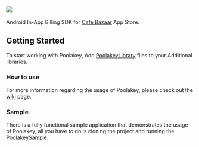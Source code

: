 <img src="https://github.com/PHELAT/Poolakey/raw/master/asset/Poolakey.jpg"/><br/>
-
Android In-App Billing SDK for [Cafe Bazaar](https://cafebazaar.ir/?l=en) App Store.

## Getting Started
To start working with Poolakey, Add [PoolakeyLibrary](./PoolakeyLibrary) files to your Additional libraries.

### How to use
For more information regarding the usage of Poolakey, please check out the [wiki](https://github.com/cafebazaar/PoolakeyB4A/wiki) page.

### Sample
There is a fully functional sample application that demonstrates the usage of Poolakey, all you have to do is cloning the project and running the [PoolakeySample](./PoolakeySample).

